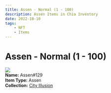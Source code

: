 ```yaml
---
title: Assen - Normal (1 - 100)
description: Assen Items in Chia Inventory
date: 2022-10-10
tags:
    - NFT
    - Items
---
```


# Assen - Normal (1 - 100)
<div class="item_thumbnail">
<img loading="lazy" src="https://e3mrxjew3owtsztdcr3us5mxns5skg2cfkofrwg2k4recj5iju.arweave.net/JtkbpJbbrTlmYx_R3SXWXbLslG0IqnFjY2lciQSeoTQ"><br/>
<div><strong>Name:</strong> Assen#129</div>
<div><strong>Item Type:</strong> Assen</div>
<div><strong>Collection:</strong> <a href="https://www.spacescan.io/xch/nft/collection/col1lend2dcn558km4wcwta4xnkfv3xpcmlp9kyt0m909emvfxechlyqdl5ndg">City Illusion</a></div>
</div>


